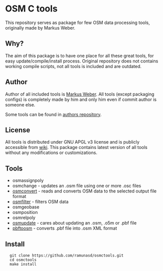 # OSM C tools

This repository serves as package for few OSM data processing tools, originally made by Markus Weber.

## Why?
The aim of this package is to have one place for all these great tools, for easy update/compile/install process. Original repository
does not contains working compile scripts, not all tools is included and are outdated.

## Author
Author of all included tools is [Markus Weber](http://m.m.i24.cc/). All tools (except packaging configs) is completely
made by him and only him even if commit author is someone else.

Some tools can be found in [authors repository](https://gitlab.com/osm-c-tools/osmctools).

## License
All tools is distributed under GNU APGL v3 license and is publicly accessible from [wiki](http://wiki.osm.org/).
This package contains latest version of all tools without any modifications or customizations.

## Tools

* osmassignpoly
* osmchange - updates an .osm file using one or more .osc files
* [osmconvert](http://wiki.openstreetmap.org/wiki/Osmconvert) - reads and converts OSM data to the selected output file format
* [osmfilter](http://wiki.openstreetmap.org/wiki/Osmfilter) - filters OSM data
* osmgeobase
* osmposition
* osmrelpoly
* [osmupdate](http://wiki.openstreetmap.org/wiki/Osmupdate) - cares about updating an .osm, .o5m or .pbf file
* [pbftoosm](http://wiki.openstreetmap.org/wiki/Pbftoosm) - converts .pbf file into .osm XML format

## Install

```
  git clone https://github.com/ramunasd/osmctools.git
  cd osmctools
  make install
```
